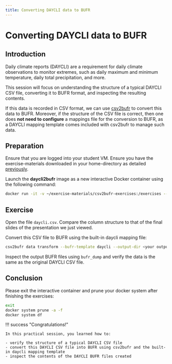 ```yaml
---
title: Converting DAYCLI data to BUFR
---
```


# Converting DAYCLI data to BUFR

## Introduction

Daily climate reports (DAYCLI) are a requirement for daily climate observations to monitor extremes, such as daily maximum and minimum temperature, daily total precipitation, and more. 

This session will focus on understanding the structure of a typical DAYCLI CSV file, converting it to BUFR format, and inspecting the resulting contents.

If this data is recorded in CSV format, we can use [csv2bufr](https://github.com/wmo-im/csv2bufr) to convert this data to BUFR.  Moreover, if the structure of the CSV file is correct, then one does **not need to configure** a mappings file for the conversion to BUFR, as a DAYCLI mapping template comes included with csv2bufr to manage such data.

## Preparation

Ensure that you are logged into your student VM. Ensure you have the exercise-materials downloaded in your home-directory as detailed [previously](accessing-your-student-vm.md#download-the-exercise-materials). 

Launch the **daycli2bufr** image as a new interactive Docker container using the following command:

```bash
docker run -it -v ~/exercise-materials/csv2bufr-exercises:/exercises --user root wmoim/daycli2bufr
```

## Exercise

Open the file `daycli.csv`.  Compare the column structure to that of the final slides of the presentation we just viewed.

Convert this CSV file to BUFR using the built-in daycli mapping file:

```bash
csv2bufr data transform --bufr-template daycli --output-dir <your output folder> daycli.csv
```

Inspect the output BUFR files using `bufr_dump` and verify the data is the same as the original DAYCLI CSV file.

## Conclusion

Please exit the interactive container and prune your docker system after finishing the exercises:

```bash
exit
docker system prune -a -f
docker system df
```

!!! success "Congratulations!"

    In this practical session, you learned how to:

    - verify the structure of a typical DAYCLI CSV file
    - convert this DAYCLI CSV file into BUFR using csv2bufr and the built-in daycli mapping template
    - inspect the contents of the DAYCLI BUFR files created

